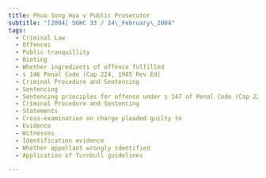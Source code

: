 ```yaml
---
title: Phua Song Hua v Public Prosecutor 
subtitle: "[2004] SGHC 33 / 24\_February\_2004"
tags:
  - Criminal Law
  - Offences
  - Public tranquillity
  - Rioting
  - Whether ingredients of offence fulfilled
  - s 146 Penal Code (Cap 224, 1985 Rev Ed)
  - Criminal Procedure and Sentencing
  - Sentencing
  - Sentencing principles for offence under s 147 of Penal Code (Cap 224, 1985 Rev Ed)
  - Criminal Procedure and Sentencing
  - Statements
  - Cross-examination on charge pleaded guilty to
  - Evidence
  - Witnesses
  - Identification evidence
  - Whether appellant wrongly identified
  - Application of Turnbull guidelines

---
```


